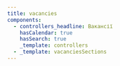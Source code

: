 ```yaml
---
title: vacancies
components:
  - controllers_headline: Вакансії
    hasCalendar: true
    hasSearch: true
    _template: controllers
  - _template: vacanciesSections
---
```




